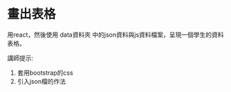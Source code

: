 # 畫出表格

用react，然後使用 data資料夾 中的json資料與js資料檔案，呈現一個學生的資料表格。

講師提示: 

1. 套用bootstrap的css
2. 引入json檔的作法


